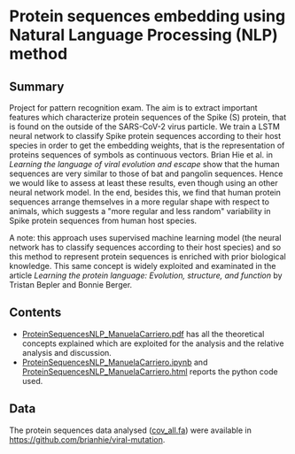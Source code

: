 # Protein sequences embedding using Natural Language Processing (NLP) method
## Summary
Project for pattern recognition exam. The aim is to extract important features which characterize protein sequences of the Spike (S) protein, that is found on the outside of the SARS-CoV-2 virus particle. 
We train a LSTM neural network to classify Spike protein sequences according to their host species in order to get the embedding weights, that is the representation of proteins sequences of
symbols as continuous vectors. Brian Hie et al. in *Learning the language of viral evolution and escape* show that the human sequences are very similar to those
of bat and pangolin sequences. Hence we would like to assess at least these results, even though using an other neural network model. In the end, besides this, we find that human protein sequences arrange themselves in a more
regular shape with respect to animals, which suggests a "more regular and less random" variability in Spike protein sequences from human host species.

A note: this approach uses supervised machine learning model (the neural network has to classify sequences according to their host species) and so this method to represent protein sequences is enriched with prior biological knowledge.
This same concept is widely exploited and examinated in the article *Learning the protein language: Evolution, structure, and function* by Tristan Bepler and Bonnie Berger.

## Contents
* [ProteinSequencesNLP_ManuelaCarriero.pdf](https://github.com/ManuelaCarriero/natural-language-processing-project/blob/main/ProteinSequencesNLP_ManuelaCarriero.pdf) has all the theoretical concepts explained which are exploited for the analysis and the relative analysis and discussion.
* [ProteinSequencesNLP_ManuelaCarriero.ipynb](https://github.com/ManuelaCarriero/natural-language-processing-project/blob/main/ProteinSequencesNLP_ManuelaCarriero.ipynb) and [ProteinSequencesNLP_ManuelaCarriero.html](https://github.com/ManuelaCarriero/natural-language-processing-project/blob/main/ProteinSequencesNLP_ManuelaCarriero.html) reports the python code used. 

## Data
The protein sequences data analysed ([cov_all.fa](https://github.com/ManuelaCarriero/natural-language-processing-project/blob/main/cov_all.fa)) were available in https://github.com/brianhie/viral-mutation.